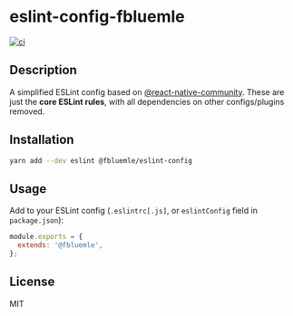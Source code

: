 # eslint-config-fbluemle

[![ci][1]][2]

## Description

A simplified ESLint config based on [@react-native-community][3]. These are just
the **core ESLint rules**, with all dependencies on other configs/plugins removed.

## Installation

```sh
yarn add --dev eslint @fbluemle/eslint-config
```

## Usage

Add to your ESLint config (`.eslintrc[.js]`, or `eslintConfig` field in `package.json`):

```js
module.exports = {
  extends: '@fbluemle',
};
```

## License

MIT

[1]: https://github.com/fbluemle/eslint-config-fbluemle/workflows/ci/badge.svg
[2]: https://github.com/fbluemle/eslint-config-fbluemle/actions
[3]: https://github.com/facebook/react-native/tree/master/packages/eslint-config-react-native-community
